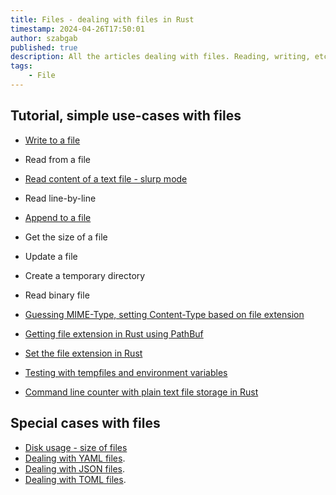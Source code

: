 ```yaml
---
title: Files - dealing with files in Rust
timestamp: 2024-04-26T17:50:01
author: szabgab
published: true
description: All the articles dealing with files. Reading, writing, etc.
tags:
    - File
---
```


## Tutorial, simple use-cases with files

* [Write to a file](/write-to-a-file)
* Read from a file
* [Read content of a text file - slurp mode](/slurp)
* Read line-by-line
* [Append to a file](/append-to-a-file)
* Get the size of a file
* Update a file
* Create a temporary directory
* Read binary file



* [Guessing MIME-Type, setting Content-Type based on file extension](/guessing-mime-types)
* [Getting file extension in Rust using PathBuf](/getting-file-extension)
* [Set the file extension in Rust](/set-file-extension)
* [Testing with tempfiles and environment variables](/testing-with-environment-variables)
* [Command line counter with plain text file storage in Rust](/cli-counter-with-plain-text-file)

## Special cases with files


* [Disk usage - size of files](/disk-usage)
* [Dealing with YAML files](/yaml).
* [Dealing with JSON files](/json).
* [Dealing with TOML files](/toml).

